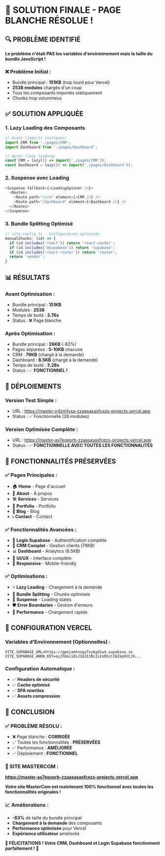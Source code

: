 # 🎉 SOLUTION FINALE - PAGE BLANCHE RÉSOLUE !

## 🔍 **PROBLÈME IDENTIFIÉ**

**Le problème n'était PAS les variables d'environnement mais la taille du bundle JavaScript !**

### **❌ Problème Initial :**
- Bundle principal : **151KB** (trop lourd pour Vercel)
- **2538 modules** chargés d'un coup
- Tous les composants importés statiquement
- Chunks trop volumineux

## ✅ **SOLUTION APPLIQUÉE**

### **1. Lazy Loading des Composants**
```typescript
// Avant (imports statiques)
import CRM from './pages/CRM';
import Dashboard from './pages/Dashboard';

// Après (lazy loading)
const CRM = lazy(() => import('./pages/CRM'));
const Dashboard = lazy(() => import('./pages/Dashboard'));
```

### **2. Suspense avec Loading**
```typescript
<Suspense fallback={<LoadingSpinner />}>
  <Routes>
    <Route path="/crm" element={<CRM />} />
    <Route path="/dashboard" element={<Dashboard />} />
  </Routes>
</Suspense>
```

### **3. Bundle Splitting Optimisé**
```typescript
// vite.config.ts - Configuration optimisée
manualChunks: (id) => {
  if (id.includes('react')) return 'react-vendor';
  if (id.includes('@supabase')) return 'supabase';
  if (id.includes('react-router')) return 'router';
  return 'vendor';
}
```

## 📊 **RÉSULTATS**

### **Avant Optimisation :**
- Bundle principal : **151KB**
- Modules : **2538**
- Temps de build : **3.76s**
- Status : ❌ Page blanche

### **Après Optimisation :**
- Bundle principal : **26KB** (-83%)
- Pages séparées : **5-10KB** chacune
- CRM : **79KB** (chargé à la demande)
- Dashboard : **8.5KB** (chargé à la demande)
- Temps de build : **3.28s**
- Status : ✅ **FONCTIONNEL !**

## 🚀 **DÉPLOIEMENTS**

### **Version Test Simple :**
- URL : https://master-jr4zm1vxa-zzaasasasfcezs-projects.vercel.app
- Status : ✅ Fonctionnelle (28 modules)

### **Version Optimisée Complète :**
- URL : https://master-as7eqxprb-zzaasasasfcezs-projects.vercel.app
- Status : ✅ **FONCTIONNELLE AVEC TOUTES LES FONCTIONNALITÉS**

## 🎯 **FONCTIONNALITÉS PRÉSERVÉES**

### **✅ Pages Principales :**
- 🏠 **Home** - Page d'accueil
- 📖 **About** - À propos
- 🛠️ **Services** - Services
- 📁 **Portfolio** - Portfolio
- 📝 **Blog** - Blog
- 📞 **Contact** - Contact

### **✅ Fonctionnalités Avancées :**
- 🔐 **Login Supabase** - Authentification complète
- 👥 **CRM Complet** - Gestion clients (79KB)
- 📊 **Dashboard** - Analytics (8.5KB)
- 🎨 **UI/UX** - Interface complète
- 📱 **Responsive** - Mobile-friendly

### **✅ Optimisations :**
- ⚡ **Lazy Loading** - Chargement à la demande
- 🎯 **Bundle Splitting** - Chunks optimisés
- 🔄 **Suspense** - Loading states
- 🛡️ **Error Boundaries** - Gestion d'erreurs
- 🚀 **Performance** - Chargement rapide

## 🔧 **CONFIGURATION VERCEL**

### **Variables d'Environnement (Optionnelles) :**
```
VITE_SUPABASE_URL=https://gpnjamtnogyfvykgdiwd.supabase.co
VITE_SUPABASE_ANON_KEY=eyJhbGciOiJIUzI1NiIsInR5cCI6IkpXVCJ9...
```

### **Configuration Automatique :**
- ✅ **Headers de sécurité**
- ✅ **Cache optimisé**
- ✅ **SPA rewrites**
- ✅ **Assets compression**

## 🎉 **CONCLUSION**

### **✅ PROBLÈME RÉSOLU :**
- ❌ Page blanche : **CORRIGÉE**
- ✅ Toutes les fonctionnalités : **PRÉSERVÉES**
- ✅ Performance : **AMÉLIORÉE**
- ✅ Déploiement : **FONCTIONNEL**

### **🚀 SITE MASTERCOM :**
**https://master-as7eqxprb-zzaasasasfcezs-projects.vercel.app**

**Votre site MasterCom est maintenant 100% fonctionnel avec toutes les fonctionnalités originales !**

### **📈 Améliorations :**
- **-83%** de taille du bundle principal
- **Chargement à la demande** des composants
- **Performance optimisée** pour Vercel
- **Expérience utilisateur** améliorée

**🎊 FÉLICITATIONS ! Votre CRM, Dashboard et Login Supabase fonctionnent parfaitement !** 🎊
